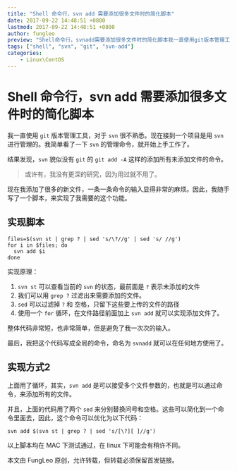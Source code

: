 ```yaml
---
title: "Shell 命令行，svn add 需要添加很多文件时的简化脚本"
date: 2017-09-22 14:48:51 +0800
lastmod: 2017-09-22 14:48:51 +0800
author: fungleo
preview: "Shell命令行，svnadd需要添加很多文件时的简化脚本我一直使用git版本管理工具，对于svn很不熟悉。现在接到一个项目是用svn进行管理的。我简单看了一下svn的管理命令，就开始上手工作了。结果发现，svn貌似没有git的gitadd-A这样的添加所有未添加文件的命令。或许有，我没有更深的研究，因为用过就不用了。现在我添加了很多的新文件，一条一条命令"
tags: ["shell", "svn", "git", "svn-add"]
categories:
    - Linux\CentOS
---
```


# Shell 命令行，svn add 需要添加很多文件时的简化脚本

我一直使用 `git` 版本管理工具，对于 `svn` 很不熟悉。现在接到一个项目是用 `svn` 进行管理的。我简单看了一下 `svn` 的管理命令，就开始上手工作了。

结果发现，`svn` 貌似没有 `git` 的 `git add -A` 这样的添加所有未添加文件的命令。

> 或许有，我没有更深的研究，因为用过就不用了。

现在我添加了很多的新文件，一条一条命令的输入显得非常的麻烦。因此，我随手写了一个脚本，来实现了我需要的这个功能。

## 实现脚本

```#
files=$(svn st | grep ? | sed 's/\?//g' | sed 's/ //g')
for i in $files; do
  svn add $i
done
```

实现原理：

1. `svn st` 可以查看当前的 `svn` 的状态，最前面是 `?` 表示未添加的文件
2. 我们可以用 `grep ?` 过滤出来需要添加的文件。
3. `sed` 可以过滤掉 `?` 和 空格，只留下这些要上传的文件的路径
4. 使用一个 `for` 循环，在文件路径前面加上 `svn add` 就可以实现添加文件了。

整体代码非常短，也非常简单，但是避免了我一次次的输入。

最后，我把这个代码写成全局的命令，命名为 `svnadd` 就可以在任何地方使用了。

## 实现方式2

上面用了循环，其实，`svn add` 是可以接受多个文件参数的，也就是可以通过命令，来添加所有的文件。

并且，上面的代码用了两个 `sed` 来分别替换问号和空格。这些可以简化到一个命令里面去，因此，这个命令可以优化为以下代码：

```#
svn add $(svn st | grep ? | sed 's/[\?][ ]//g')
```

以上脚本均在 MAC 下测试通过，在 linux 下可能会有稍许不同。 

本文由 FungLeo 原创，允许转载，但转载必须保留首发链接。 



